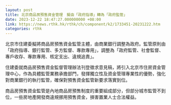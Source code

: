 ```yaml
---
layout: post
title: 北京商品房預售資金管理　擬由「政府指導」轉為「政府監管」
date: 2023-12-22 18:47:27.000000000 +08:00
link: https://news.rthk.hk/rthk/ch/component/k2/1733451-20231222.htm
categories: rthk
---
```


北京市住建委擬將商品房預售資金監管主體，由商業銀行調整為政府。監管原則由「政府指導、銀行監管、多方監督、專款專用」，調整為「政府監管、社會監督、專戶收存、專款專用、核定支出、違規追責」。

住建委就商品房預售資金監督管理辦法刊登徵求意見稿，將引入北京市住房資金管理中心，作為具體監管業務承擔部門，發揮獨立性及資金管理專業性的優勢，強化對商業銀行的執行監管，確保對預售資金監管新要求落實到位。

商品房預售資金監管是內地商品房預售制度的重要組成部分，但部分城市監管不到位，一些房地產開發商違規挪用預售資金，損害置業人士合法權益。
